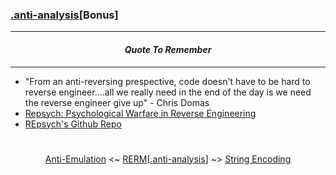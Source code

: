 ### [.anti-analysis](anti-analysis.md)[__Bonus__]

---
#### *<p align='center'> Quote To Remember </p>*
---
* "From an anti-reversing prespective, code doesn't have to be hard to reverse engineer....all we really need in the end of the day is we need the reverse engineer give up" - Chris Domas 
* [Repsych: Psychological Warfare in Reverse Engineering](https://www.youtube.com/watch?v=HlUe0TUHOIc)
* [REpsych's Github Repo](https://github.com/xoreaxeaxeax/REpsych)

#
<p align='center'><a href="Anti-Emulation.md">Anti-Emulation</a> <~ <a href="/README.md#-reverse-engineering-reference-manual-beta-">RERM</a>[<a href="anti-analysis.md">.anti-analysis</a>] ~> <a href="/contents/encodings/String_Encoding.md">String Encoding</a></p>
